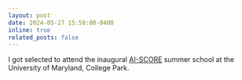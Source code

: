 ```yaml
---
layout: post
date: 2024-05-27 15:59:00-0400
inline: true
related_posts: false
---
```


I got selected to attend the inaugural [AI-SCORE](https://ai-score.github.io) summer school at the University of Maryland, College Park. 